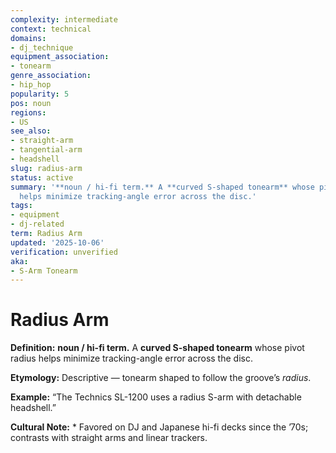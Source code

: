 ```yaml
---
complexity: intermediate
context: technical
domains:
- dj_technique
equipment_association:
- tonearm
genre_association:
- hip_hop
popularity: 5
pos: noun
regions:
- US
see_also:
- straight-arm
- tangential-arm
- headshell
slug: radius-arm
status: active
summary: '**noun / hi-fi term.** A **curved S-shaped tonearm** whose pivot radius
  helps minimize tracking-angle error across the disc.'
tags:
- equipment
- dj-related
term: Radius Arm
updated: '2025-10-06'
verification: unverified
aka:
- S-Arm Tonearm
---
```


# Radius Arm

**Definition:** **noun / hi-fi term.** A **curved S-shaped tonearm** whose pivot radius helps minimize tracking-angle error across the disc.

**Etymology:** Descriptive — tonearm shaped to follow the groove’s *radius*.

**Example:** “The Technics SL-1200 uses a radius S-arm with detachable headshell.”

**Cultural Note:** * Favored on DJ and Japanese hi-fi decks since the ’70s; contrasts with straight arms and linear trackers.

